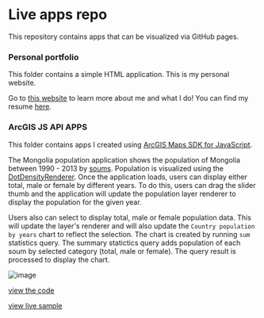 # Live apps repo

This repository contains apps that can be visualized via GitHub pages.

### Personal portfolio

This folder contains a simple HTML application. This is my personal website.

Go to [this website](https://anujin-byambajav.github.io/live-apps/personal-page/index.html) to learn more about me and what I do!
You can find my resume [here](https://anujin-byambajav.github.io/live-apps/personal-page/index.html#resume).

### ArcGIS JS API APPS

This folder contains apps I created using [ ArcGIS Maps SDK for JavaScript](https://developers.arcgis.com/javascript/latest/).

The Mongolia population application shows the population of Mongolia between 1990 - 2013 by [soums](https://en.wikipedia.org/wiki/Districts_of_Mongolia). Population is visualized using the [DotDensityRenderer](https://developers.arcgis.com/javascript/latest/api-reference/esri-renderers-DotDensityRenderer.html). Once the application loads, users can display either total, male or female by different years. To do this, users can drag the slider thumb and the application will update the population layer renderer to display the population for the given year.

Users also can select to display total, male or female population data. This will update the layer's renderer and will also update the `Country population by years` chart to reflect the selection. The chart is created by running `sum` statistics query. The summary statictics query adds population of each soum by selected category (total, male or female). The query result is processed to display the chart.

![image](https://user-images.githubusercontent.com/106698838/213625666-243c4413-bbd8-44a8-bc01-61a7d17902e9.png)

[view the code](https://github.com/Anujin-Byambajav/live-apps/tree/main/arcgis-js-api-apps)

[view live sample](https://anujin-byambajav.github.io/live-apps/arcgis-js-api-apps/mongolia-population/index.html)

